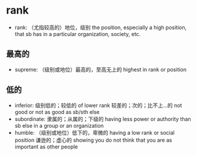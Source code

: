 # rank

- rank: （尤指较高的）地位，级别 the position, especially a high position, that sb has in a particular organization, society, etc.

## 最高的

- supreme: （级别或地位）最高的，至高无上的 highest in rank or position

## 低的

- inferior: 级别低的；较低的 of lower rank 较差的；次的；比不上…的 not good or not as good as sb/sth else
- subordinate: 隶属的；从属的；下级的 having less power or authority than sb else in a group or an organization
- humble: （级别或地位）低下的，卑微的 having a low rank or social position 谦逊的；虚心的 showing you do not think that you are as important as other people
